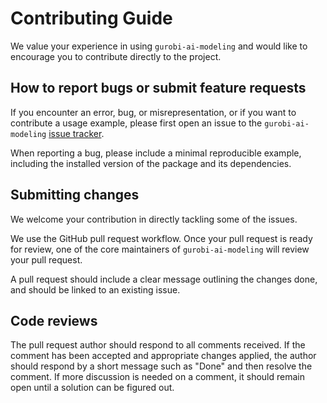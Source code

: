 # Contributing Guide

We value your experience in using `gurobi-ai-modeling` and would like to encourage
you to contribute directly to the project.

## How to report bugs or submit feature requests

If you encounter an error, bug, or misrepresentation, or if you want to contribute a 
usage example, please first open an issue to the `gurobi-ai-modeling`
[issue tracker](https://github.com/Gurobi/gurobi-ai-modeling/issues).

When reporting a bug, please include a minimal reproducible example, including
the installed version of the package and its dependencies.

## Submitting changes

We welcome your contribution in directly tackling some of the issues.

We use the GitHub pull request workflow. Once your pull request is ready for review, one
of the core maintainers of `gurobi-ai-modeling` will review your pull request.

A pull request should include a clear message outlining the changes done, and should be linked 
to an existing issue.

## Code reviews

The pull request author should respond to all comments received. If the comment
has been accepted and appropriate changes applied, the author should respond by
a short message such as "Done" and then resolve the comment. If more discussion
is needed on a comment, it should remain open until a solution can be figured
out.
